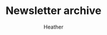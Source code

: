 ---
layout: post
title: Newsletter archive
author: Heather
section: newsletter
categories: [newsletter, heather]
audience: ""
keywords: ""
goals: ""
actions: ""
---